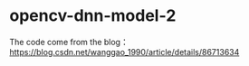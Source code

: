 # opencv-dnn-model-2
The code come from the blog：https://blog.csdn.net/wanggao_1990/article/details/86713634

